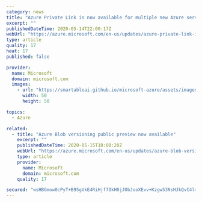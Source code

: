 ```yaml
---
category: news
title: "Azure Private Link is now available for multiple new Azure services"
excerpt: ""
publishedDateTime: 2020-05-14T22:00:17Z
webUrl: "https://azure.microsoft.com/en-us/updates/azure-private-link-is-now-available-for-multiple-new-azure-services/"
type: article
quality: 17
heat: 17
published: false

provider:
  name: Microsoft
  domain: microsoft.com
  images:
    - url: "https://smartableai.github.io/microsoft-azure/assets/images/organizations/microsoft.com-50x50.jpg"
      width: 50
      height: 50

topics:
  - Azure

related:
  - title: "Azure Blob versioning public preview now available"
    excerpt: ""
    publishedDateTime: 2020-05-15T18:00:20Z
    webUrl: "https://azure.microsoft.com/en-us/updates/azure-blob-versioning-public-preview-now-available/"
    type: article
    provider:
      name: Microsoft
      domain: microsoft.com
    quality: 17

secured: "wsHBGmow0cPyT+B95gVkE4RiHjf7OkH0jJObJooXEvv+Kzgw53NsHJkQvC4lm975o3QyMc5e/sEg5hrLb3GTRq8HbnbVaCCT0cnb4rhrMJxDBHYUvF5lhSB/jqLF0+T1fDNUkZI5CY32S0LuuNRcgeqHJ8mvt4quUzAdH1e1PXXWqgEThlC4XgErj9EBsvghJPdTe+KApDiA3Upo7wMR5iDDF3z4wRT6RbTibo9KjBjGox+hiiF1lBpuEpzGOhCopaG6GLwNOatTLEVAJohOXWS7fWxh1ErC/7T1KwCtXwZ25Zadfxe4GHmhw8cpfJtzwQ8pjLyqiAdUnDbZ1ppo2g==;SGlVPr+KTrkukd7aRzg2/w=="
---
```


